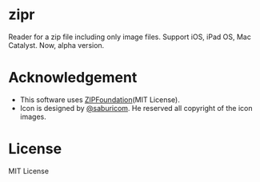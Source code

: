 # zipr
Reader for a zip file including only image files. Support iOS, iPad OS, Mac Catalyst. Now, alpha version.

# Acknowledgement

* This software uses [ZIPFoundation](https://github.com/weichsel/ZIPFoundation)(MIT License).
* Icon is designed by [@saburicom](https://twitter.com/saburicom). He reserved all copyright of the icon images.

# License

MIT License